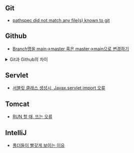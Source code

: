 
## Git
- [pathspec did not match any file(s) known to git](https://github.com/Jinuk93/TIL/blob/master/ETC/error/Git/pathspec%20did%20not%20match%20any%20file(s)%20known%20to%20git.md)

## Github
- [Branch명을 main→master 혹은 master→main으로 변경하기](https://github.com/Jinuk93/TIL/blob/master/ETC/error/Github/branch%EB%AA%85%EC%9D%84%20main%E2%86%92master%20%ED%98%B9%EC%9D%80%20master%E2%86%92main%EC%9C%BC%EB%A1%9C%20%EB%B3%80%EA%B2%BD%ED%95%98%EA%B8%B0.md)

<details>
<summary>Git과 Github의 차이</summary>
<ul>
<br>
📌버전 관리<br>
개발자 간의 협업을 위해 전체 개발 소스를 공유하면서 개발 파트를 나눌 수 있고 같은 모듈을 개발하더라도 소스를 공유하며 개발할 수 있기 때문!<br><br>
📌 Git<br>
오픈 소스 버전 관리 시스템(VCS: Version Control System)<br>
로컬에서 버전 관리<br>
소프트웨어 개발 및 소스 코드 관리에 사용<br>
git은 본인의 코드와 그 수정내역을 기록하고 관리하도록 돕는 버전 관리 프로그램이며, 로컬에서 프로젝트의 기록을 스스로 관리할 수 있도록 해줍니다. git을 통해 브랜치를 생성하고 이전<br> 
브랜치로 복구, 삭제, 병합이 가능합니다. 하지만 로컬 저장소를 사용하기 때문에 다른 개발자와 실시간으로 작업을 공유할 수 없습니다.<br>
<br>
📌 Github<br>
Git Repository를 위한 웹 기반 호스팅 서비스<br>
클라우드 서버를 사용해서 로컬에서 버전 관리한 소스코드를 업로드하여 공유 가능<br>
분산 버전 제어, 액세스 제어, 소스 코드 관리,  버그 추적, 기능 요청 및 작업 관리를 제공<br>
github는 git 저장소를 관리하는 클라우드 기반 호스팅 서비스입니다. git 저장소 호스팅 서비스는 클라우드 기반으로 다른 사람과 소스코드 공유가 가능하며 git의 기본적인 기능을 확장하여 제공합니다.<br>
또한 클라우드 서버에 소스를 올리기 때문에 한 프로젝트에 여러 명의 사람이 참여하여 버전 제어 및 공동 작업이 가능합니다.<br>
<br>
📌Git은 버전 관리 '프로그램'<br> 
📌Github는 버전 관리, 소스 코드 공유, 분산 버전 제어 등등이 가능한 원격 저장소라고 생각하면 될 것 같습니다.
    </ul>
</details>

## Servlet
- [서블릿 클래스 생성시, Javax.servlet import 오류](https://github.com/Jinuk93/TIL/blob/master/ETC/error/Servlet/%EC%84%9C%EB%B8%94%EB%A6%BF%20%ED%81%B4%EB%9E%98%EC%8A%A4%20%EC%83%9D%EC%84%B1%EC%8B%9C%2C%20Javax.servlet%20import%20%EC%98%A4%EB%A5%98.md)

## Tomcat
- [RUN 할 때, 뜨는 오류](https://github.com/Jinuk93/TIL/blob/master/ETC/error/Tomcat/%EC%8B%A4%ED%96%89%20%EC%8B%9C%2C%20%EB%9C%A8%EB%8A%94%20%EC%98%A4%EB%A5%98%ED%99%94%EB%A9%B4.md)

## IntelliJ 
- [폴더들이 빨갛게 보이는 이유](https://github.com/Jinuk93/TIL/blob/master/ETC/error/Intellij/%ED%8F%B4%EB%8D%94%EB%93%A4%EC%9D%B4%20%EB%B9%A8%EA%B0%9B%EA%B2%8C%20%EB%B3%B4%EC%9D%B4%EB%8A%94%20%EC%9D%B4%EC%9C%A0.md)
